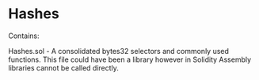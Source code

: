# Hashes

Contains:

Hashes.sol - A consolidated bytes32 selectors and commonly used functions.
This file could have been a library however in Solidity Assembly libraries cannot be called directly.